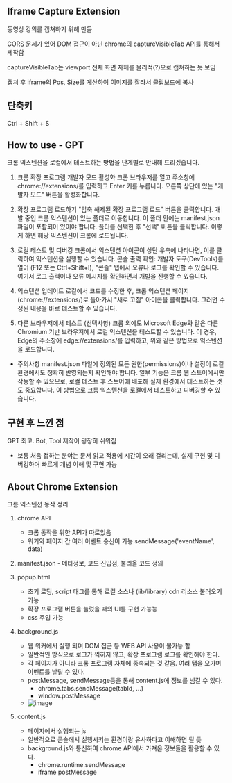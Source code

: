 ## Iframe Capture Extension
동영상 강의를 캡쳐하기 위해 만듬

CORS 문제가 있어 DOM 접근이 아닌 chrome의 captureVisibleTab API를 통해서 제작함

captureVisibleTab는 viewport 전체 화면 자체를 물리적(?)으로 캡쳐하는 듯 보임

캡쳐 후 iframe의 Pos, Size를 계산하여 이미지를 잘라서 클립보드에 복사

## 단축키
Ctrl + Shift + S

## How to use - GPT
크롬 익스텐션을 로컬에서 테스트하는 방법을 단계별로 안내해 드리겠습니다.

1. 크롬 확장 프로그램 개발자 모드 활성화
크롬 브라우저를 열고 주소창에 chrome://extensions/를 입력하고 Enter 키를 누릅니다.
오른쪽 상단에 있는 "개발자 모드" 버튼을 활성화합니다.

2. 확장 프로그램 로드하기
"압축 해제된 확장 프로그램 로드" 버튼을 클릭합니다.
개발 중인 크롬 익스텐션이 있는 폴더로 이동합니다. 이 폴더 안에는 manifest.json 파일이 포함되어 있어야 합니다.
폴더를 선택한 후 "선택" 버튼을 클릭합니다. 이렇게 하면 해당 익스텐션이 크롬에 로드됩니다.

4. 로컬 테스트 및 디버깅
크롬에서 익스텐션 아이콘이 상단 우측에 나타나면, 이를 클릭하여 익스텐션을 실행할 수 있습니다.
콘솔 출력 확인:
개발자 도구(DevTools)를 열어 (F12 또는 Ctrl+Shift+I), "콘솔" 탭에서 오류나 로그를 확인할 수 있습니다.
여기서 로그 출력이나 오류 메시지를 확인하면서 개발을 진행할 수 있습니다.

5. 익스텐션 업데이트
로컬에서 코드를 수정한 후, 크롬 익스텐션 페이지(chrome://extensions/)로 돌아가서 "새로 고침" 아이콘을 클릭합니다. 그러면 수정된 내용을 바로 테스트할 수 있습니다.

6. 다른 브라우저에서 테스트 (선택사항)
크롬 외에도 Microsoft Edge와 같은 다른 Chromium 기반 브라우저에서 로컬 익스텐션을 테스트할 수 있습니다. 이 경우, Edge의 주소창에 edge://extensions/를 입력하고, 위와 같은 방법으로 익스텐션을 로드합니다.

* 주의사항
manifest.json 파일에 정의된 모든 권한(permissions)이나 설정이 로컬 환경에서도 정확히 반영되는지 확인해야 합니다.
일부 기능은 크롬 웹 스토어에서만 작동할 수 있으므로, 로컬 테스트 후 스토어에 배포해 실제 환경에서 테스트하는 것도 중요합니다.
이 방법으로 크롬 익스텐션을 로컬에서 테스트하고 디버깅할 수 있습니다.

## 구현 후 느낀 점
GPT 최고. Bot, Tool 제작이 굉장히 쉬워짐
  * 보통 처음 접하는 분야는 문서 읽고 적용에 시간이 오래 걸리는데, 실제 구현 및 디버깅하며 빠르게 개념 이해 및 구현 가능

## About Chrome Extension
크롬 익스텐션 동작 정리

1. chrome API
   * 크롬 동작을 위한 API가 따로있음
   * 워커와 페이지 간 여러 이벤트 송신이 가능 sendMessage('eventName', data)

2. manifest.json - 메타정보, 코드 진입점, 불러올 코드 정의

3. popup.html
   * 초기 로딩, script 태그를 통해 로컬 소스나 (lib/library) cdn 리소스 불러오기 가능
   * 확장 프로그램 버튼을 눌렀을 때의 UI를 구현 가능능
   * css 주입 가능
4. background.js 
   * 웹 워커에서 실행 되며 DOM 접근 등 WEB API 사용이 불가능 함
   * 일반적인 방식으로 로그가 찍히지 않고, 확장 프로그램 로그를 확인해야 한다.
   * 각 페이지가 아니라 크롬 프로그램 자체에 종속되는 것 같음. 여러 탭을 오가며 이벤트를 날릴 수 있다. 
   * postMessage, sendMessage등을 통해 content.js에 정보를 넘길 수 있다.
     * chrome.tabs.sendMessage(tabId, ...)
     * window.postMessage
   * ![image](https://github.com/user-attachments/assets/08218f6f-495b-48e7-bdd0-adc84e00576b)
5. content.js
   * 페이지에서 실행되는 js
   * 일반적으로 콘솔에서 실행시키는 환경이랑 유사하다고 이해하면 될 듯
   * background.js와 통신하여 chrome API에서 가져온 정보들을 활용할 수 있다.
     * chrome.runtime.sendMessage
     * iframe postMessage

